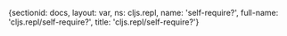 {sectionid: docs, layout: var, ns: cljs.repl, name: 'self-require?', full-name: 'cljs.repl/self-require?',
  title: 'cljs.repl/self-require?'}

